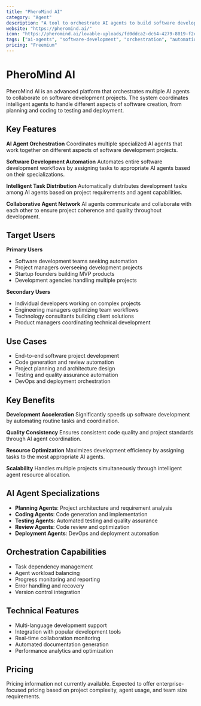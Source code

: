 ```yaml
---
title: "PheroMind AI"
category: "Agent"
description: "A tool to orchestrate AI agents to build software development projects through intelligent agent coordination and automation."
website: "https://pheromind.ai/"
icon: "https://pheromind.ai/lovable-uploads/fd0ddca2-dc64-4279-8019-f2ee07874496.png"
tags: ["ai-agents", "software-development", "orchestration", "automation", "project-management"]
pricing: "Freemium"
---
```


# PheroMind AI

PheroMind AI is an advanced platform that orchestrates multiple AI agents to collaborate on software development projects. The system coordinates intelligent agents to handle different aspects of software creation, from planning and coding to testing and deployment.

## Key Features

**AI Agent Orchestration**
Coordinates multiple specialized AI agents that work together on different aspects of software development projects.

**Software Development Automation**
Automates entire software development workflows by assigning tasks to appropriate AI agents based on their specializations.

**Intelligent Task Distribution**
Automatically distributes development tasks among AI agents based on project requirements and agent capabilities.

**Collaborative Agent Network**
AI agents communicate and collaborate with each other to ensure project coherence and quality throughout development.

## Target Users

**Primary Users**
- Software development teams seeking automation
- Project managers overseeing development projects
- Startup founders building MVP products
- Development agencies handling multiple projects

**Secondary Users**
- Individual developers working on complex projects
- Engineering managers optimizing team workflows
- Technology consultants building client solutions
- Product managers coordinating technical development

## Use Cases

- End-to-end software project development
- Code generation and review automation
- Project planning and architecture design
- Testing and quality assurance automation
- DevOps and deployment orchestration

## Key Benefits

**Development Acceleration**
Significantly speeds up software development by automating routine tasks and coordination.

**Quality Consistency**
Ensures consistent code quality and project standards through AI agent coordination.

**Resource Optimization**
Maximizes development efficiency by assigning tasks to the most appropriate AI agents.

**Scalability**
Handles multiple projects simultaneously through intelligent agent resource allocation.

## AI Agent Specializations

- **Planning Agents**: Project architecture and requirement analysis
- **Coding Agents**: Code generation and implementation
- **Testing Agents**: Automated testing and quality assurance
- **Review Agents**: Code review and optimization
- **Deployment Agents**: DevOps and deployment automation

## Orchestration Capabilities

- Task dependency management
- Agent workload balancing
- Progress monitoring and reporting
- Error handling and recovery
- Version control integration

## Technical Features

- Multi-language development support
- Integration with popular development tools
- Real-time collaboration monitoring
- Automated documentation generation
- Performance analytics and optimization

## Pricing

Pricing information not currently available. Expected to offer enterprise-focused pricing based on project complexity, agent usage, and team size requirements.
